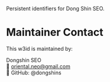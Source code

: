 Persistent identifiers for Dong Shin SEO. 

# Maintainer Contact

This w3id is maintained by:

Dongshin SEO  
📧 oriental.neo@gmail.com  
🐙 GitHub: @dongshins
